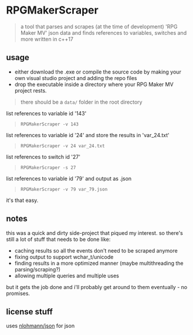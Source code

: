 # RPGMakerScraper
> a tool that parses and scrapes (at the time of development) 'RPG Maker MV' json data and finds references to variables, switches and more written in c++17

## usage

* either download the .exe or compile the source code by making your own visual studio project and adding the repo files
* drop the executable inside a directory where your RPG Maker MV project rests.
> there should be a `data/` folder in the root directory

list references to variable id '143'
> `RPGMakerScraper -v 143`

list references to variable id '24' and store the results in 'var_24.txt'
> `RPGMakerScraper -v 24 var_24.txt`

list references to switch id '27'
> `RPGMakerScraper -s 27`

list references to variable id '79' and output as .json
> `RPGMakerScraper -v 79 var_79.json`

it's that easy.

## notes

this was a quick and dirty side-project that piqued my interest. 
so there's still a lot of stuff that needs to be done like:

* caching results so all the events don't need to be scraped anymore
* fixing output to support wchar_t/unicode
* finding results in a more optimized manner (maybe multithreading the parsing/scraping?)
* allowing multiple queries and multiple uses

but it gets the job done and i'll probably get around to them eventually - no promises.

## license stuff

uses [nlohmann/json](https://github.com/nlohmann/json) for json